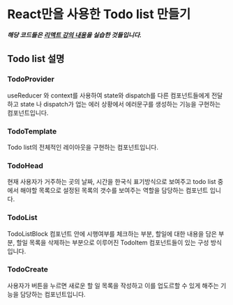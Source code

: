 React만을 사용한 Todo list 만들기 
=======================================
*__해당 코드들은 [리액트 강의 내용]( https://react.vlpt.us/mashup-todolist/)을 실습한 것들입니다.__*


Todo list 설명 
----------------------------------------------------------------------------

### TodoProvider 
  useReducer 와 context를 사용하여 state와 dispatch를 다른 컴포넌트들에게 전달하고 state 나 dispatch가 업는 에러 상황에서 에러문구를 생성하는 기능을 구현하는 컴포넌트입니다. 

### TodoTemplate 
  Todo list의 전체적인 레이아웃을 구현하는 컴포넌트입니다. 

### TodoHead 
  현재 사용자가 거주하는 곳의 날짜, 시간을 한국식 표기방식으로 보여주고 todo list 중에서 해야할 목록으로 설정된 목록의 갯수를 보여주는 역할을 담당하는 컴포넌트 입니다.

### TodoList 
  TodoListBlock 컴포넌트 안에 시행여부를 체크하는 부분, 할일에 대한 내용을 담은 부분, 할일 목록을 삭제하는 부분으로 이루어진 TodoItem 컴포넌트들이 있는 구성 방식입니다. 

### TodoCreate 
  사용자가 버튼을 누르면 새로운 할 일 목록을 작성하고 이를 업도르할 수 있게 해주는 기능을 담당하는 컴포넌트입니다. 
